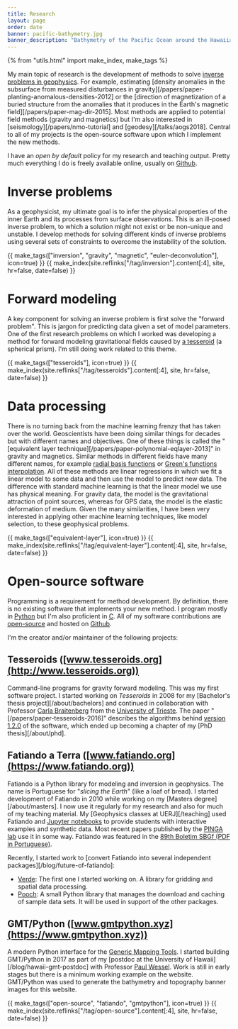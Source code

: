 ```yaml
---
title: Research
layout: page
order: date
banner: pacific-bathymetry.jpg
banner_description: "Bathymetry of the Pacific Ocean around the Hawaiian islands."
---
```


{% from "utils.html" import make_index, make_tags %}


My main topic of research is the development of methods to solve
[inverse problems in geophysics](https://en.wikipedia.org/wiki/Inverse_problem).
For example, estimating
[density anomalies in the subsurface from measured disturbances in gravity][/papers/paper-planting-anomalous-densities-2012]
or the [direction of magnetization of a buried structure from the anomalies that it produces in the Earth's magnetic field][/papers/paper-mag-dir-2015].
Most methods are applied to potential field methods (gravity and magnetics)
but I'm also interested in [seismology][/papers/nmo-tutorial] and
[geodesy][/talks/aogs2018].
Central to all of my projects is the open-source software upon which I
implement the new methods.

I have an *open by default* policy for my research and teaching output.
Pretty much everything I do is freely available online, usually on
[Github](https://github.com/leouieda/).


# Inverse problems

As a geophysicist, my ultimate goal is to infer the physical properties of the
inner Earth and its processes from surface observations.
This is an ill-posed inverse problem, to which a solution might not exist or be
non-unique and unstable.
I develop methods for solving different kinds of inverse problems using
several sets of constraints to overcome the instability of the solution.


<div>
    {{ make_tags(["inversion", "gravity", "magnetic", "euler-deconvolution"], icon=true) }}
    {{ make_index(site.reflinks["/tag/inversion"].content[:4], site, hr=false, date=false) }}
</div>


# Forward modeling

A key component for solving an inverse problem is first solve the "forward
problem".
This is jargon for predicting data given a set of model parameters.
One of the first research problems on which I worked was developing a method
for forward modeling gravitational fields caused by
[a tesseroid](https://doi.org/10.6084/m9.figshare.1495521) (a spherical prism).
I'm still doing work related to this theme.

<div>
    {{ make_tags(["tesseroids"], icon=true) }}
    {{ make_index(site.reflinks["/tag/tesseroids"].content[:4], site, hr=false, date=false) }}
</div>


# Data processing

There is no turning back from the machine learning frenzy that has taken over
the world.
Geoscientists have been doing similar things for decades but with different
names and objectives.
One of these things is called the
"[equivalent layer technique][/papers/paper-polynomial-eqlayer-2013]"
in gravity and magnetics.
Similar methods in different fields have many different names, for example
[radial basis functions](https://en.wikipedia.org/wiki/Radial_basis_function)
or [Green's functions interpolation](https://doi.org/10.1002/2016GL070340).
All of these methods are linear regressions in which we fit a linear model to
some data and then use the model to predict new data.
The difference with standard machine learning is that the linear model we use
has physical meaning.
For gravity data, the model is the gravitational attraction of point sources,
whereas for GPS data, the model is the elastic deformation of medium.
Given the many similarities, I have been very interested in applying other
machine learning techniques, like model selection, to these geophysical
problems.

<div>
    {{ make_tags(["equivalent-layer"], icon=true) }}
    {{ make_index(site.reflinks["/tag/equivalent-layer"].content[:4], site, hr=false, date=false) }}
</div>


# Open-source software

Programming is a requirement for method development.
By definition, there is no existing software that implements your new method.
I program mostly in [Python](https://www.python.org/) but I'm also proficient
in [C](https://en.wikipedia.org/wiki/C_(programming_language)).
All of my software contributions are
[open-source](https://en.wikipedia.org/wiki/Open-source_software)
and hosted on [Github](https://github.com/leouieda/).

I'm the creator and/or maintainer of the following projects:

## Tesseroids ([www.tesseroids.org](http://www.tesseroids.org))

Command-line programs for gravity forward modeling. This was my first software
project. I started working on *Tesseroids* in 2008 for my [Bachelor's thesis
project][/about/bachelors] and continued in collaboration with Professor [Carla
Braitenberg](https://www2.units.it/braitenberg/) from the [University of
Trieste](https://dmg.units.it/). The paper "[/papers/paper-tesseroids-2016]"
describes the algorithms behind [version
1.2.0](https://doi.org/10.5281/zenodo.16033) of the software, which ended up
becoming a chapter of my [PhD thesis][/about/phd].

## Fatiando a Terra ([www.fatiando.org](https://www.fatiando.org))

Fatiando is a Python library for modeling and inversion in geophysics.
The name is Portuguese for "*slicing the Earth*" (like a loaf of bread).
I started development of Fatiando in 2010 while working on my
[Masters degree][/about/masters].
I now use it regularly for my research and also for much of my teaching
material.
My [Geophysics classes at UERJ][/teaching] used Fatiando and [Jupyter
notebooks](http://jupyter.org/) to provide students with interactive examples
and synthetic data.
Most recent papers published by the [PINGA lab](http://www.pinga-lab.org) use
it in some way.
Fatiando was featured in the
[89th Boletim SBGf (PDF in Portuguese)](/pdf/boletim-sbgf-fatiando-89-2014.pdf).

Recently, I started work to [convert Fatiando into several independent
packages][/blog/future-of-fatiando]:

* [Verde](https://www.fatiando.org/verde/): The first one I started working on. A
  library for gridding and spatial data processing.
* [Pooch](https://www.fatiando.org/pooch/): A small Python library that manages the
  download and caching of sample data sets. It will be used in support of the other
  packages.

## GMT/Python ([www.gmtpython.xyz](https://www.gmtpython.xyz))

A modern Python interface for the [Generic Mapping Tools](http://gmt.soest.hawaii.edu/).
I started building GMT/Python in 2017 as part of my
[postdoc at the University of Hawaii][/blog/hawaii-gmt-postdoc] with
Professor [Paul Wessel](http://www.soest.hawaii.edu/wessel).
Work is still in early stages but there is a minimum working example on the
website. GMT/Python was used to generate the bathymetry and topography banner
images for this website.

<div>
    {{ make_tags(["open-source", "fatiando", "gmtpython"], icon=true) }}
    {{ make_index(site.reflinks["/tag/open-source"].content[:4], site, hr=false, date=false) }}
</div>
